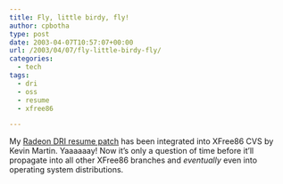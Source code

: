 ```yaml
---
title: Fly, little birdy, fly!
author: cpbotha
type: post
date: 2003-04-07T10:57:07+00:00
url: /2003/04/07/fly-little-birdy-fly/
categories:
  - tech
tags:
  - dri
  - oss
  - resume
  - xfree86

---
```

My [Radeon DRI resume patch][1] has been integrated into XFree86 CVS by Kevin Martin. Yaaaaaay! Now it&#8217;s only a question of time before it&#8217;ll propagate into all other XFree86 branches and _eventually_ even into operating system distributions.

 [1]: /software/dri_resume/